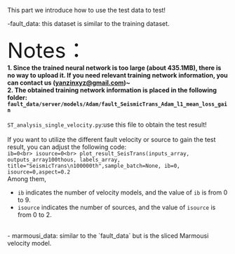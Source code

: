 This part we introduce how to use the test data to test!

-fault_data: this dataset is similar to the training dataset.

<font size=10>Notes：</font>
<br>
**1. Since the trained neural network is too large (about 435.1MB), there is no way to upload it. 
If you need relevant training network information, you can contact us (yanzinxyz@gmail.com)\~**
<br>
**2. The obtained training network information is placed in the following folder:
`fault_data/server/models/Adam/fault_SeismicTrans_Adam_l1_mean_loss_gain`**
<br><br>
`ST_analysis_single_velocity.py`:use this file to obtain the test result!
<br><br>
If you want to utilize the different fault velocity or source to gain the test result, you can adjust the following code:
<br>
`ib=0<br>
isource=0<br>
plot_result_SeisTrans(inputs_array, outputs_array100thous, labels_array, title="SeismicTrans\n100000th",sample_batch=None, ib=0, isource=0,aspect=0.2`
<br>Among them,<br>
-   `ib` indicates the number of velocity models, and the value of `ib` is from 0 to 9.
-   `isource` indicates the number of sources, and the value of `isource` is from 0 to 2.
<br>
- marmousi_data: similar to the `fault_data` but is the sliced Marmousi velocity model.
